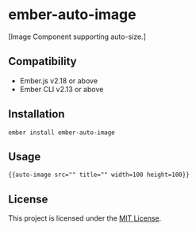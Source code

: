 ember-auto-image
==============================================================================

[Image Component supporting auto-size.]


Compatibility
------------------------------------------------------------------------------

* Ember.js v2.18 or above
* Ember CLI v2.13 or above


Installation
------------------------------------------------------------------------------

```
ember install ember-auto-image
```


Usage
------------------------------------------------------------------------------

```
{{auto-image src="" title="" width=100 height=100}}
```


License
------------------------------------------------------------------------------

This project is licensed under the [MIT License](LICENSE.md).
